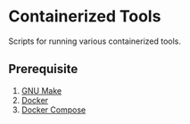 # Containerized Tools

Scripts for running various containerized tools.

## Prerequisite

1. [GNU Make](https://www.gnu.org/software/make/)
2. [Docker](https://www.docker.com/)
3. [Docker Compose](https://docs.docker.com/compose/install/)
